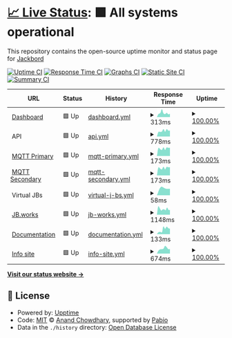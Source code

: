 # [📈 Live Status](https://status.jb.works): <!--live status--> **🟩 All systems operational**

This repository contains the open-source uptime monitor and status page for [Jackbord](https://status.jb.works)

[![Uptime CI](https://github.com/jackbord/status/workflows/Uptime%20CI/badge.svg)](https://github.com/jackbord/status/actions?query=workflow%3A%22Uptime+CI%22)
[![Response Time CI](https://github.com/jackbord/status/workflows/Response%20Time%20CI/badge.svg)](https://github.com/jackbord/status/actions?query=workflow%3A%22Response+Time+CI%22)
[![Graphs CI](https://github.com/jackbord/status/workflows/Graphs%20CI/badge.svg)](https://github.com/jackbord/status/actions?query=workflow%3A%22Graphs+CI%22)
[![Static Site CI](https://github.com/jackbord/status/workflows/Static%20Site%20CI/badge.svg)](https://github.com/jackbord/status/actions?query=workflow%3A%22Static+Site+CI%22)
[![Summary CI](https://github.com/jackbord/status/workflows/Summary%20CI/badge.svg)](https://github.com/jackbord/status/actions?query=workflow%3A%22Summary+CI%22)

<!--start: status pages-->
<!-- This summary is generated by Upptime (https://github.com/upptime/upptime) -->
<!-- Do not edit this manually, your changes will be overwritten -->
<!-- prettier-ignore -->
| URL | Status | History | Response Time | Uptime |
| --- | ------ | ------- | ------------- | ------ |
| <img alt="" src="https://icons.duckduckgo.com/ip3/jb.jackbord.org.ico" height="13"> [Dashboard](https://jb.jackbord.org) | 🟩 Up | [dashboard.yml](https://github.com/jackbord/status/commits/HEAD/history/dashboard.yml) | <details><summary><img alt="Response time graph" src="./graphs/dashboard/response-time-week.png" height="20"> 313ms</summary><br><a href="https://status.jb.works/history/dashboard"><img alt="Response time 284" src="https://img.shields.io/endpoint?url=https%3A%2F%2Fraw.githubusercontent.com%2Fjackbord%2Fstatus%2FHEAD%2Fapi%2Fdashboard%2Fresponse-time.json"></a><br><a href="https://status.jb.works/history/dashboard"><img alt="24-hour response time 262" src="https://img.shields.io/endpoint?url=https%3A%2F%2Fraw.githubusercontent.com%2Fjackbord%2Fstatus%2FHEAD%2Fapi%2Fdashboard%2Fresponse-time-day.json"></a><br><a href="https://status.jb.works/history/dashboard"><img alt="7-day response time 313" src="https://img.shields.io/endpoint?url=https%3A%2F%2Fraw.githubusercontent.com%2Fjackbord%2Fstatus%2FHEAD%2Fapi%2Fdashboard%2Fresponse-time-week.json"></a><br><a href="https://status.jb.works/history/dashboard"><img alt="30-day response time 284" src="https://img.shields.io/endpoint?url=https%3A%2F%2Fraw.githubusercontent.com%2Fjackbord%2Fstatus%2FHEAD%2Fapi%2Fdashboard%2Fresponse-time-month.json"></a><br><a href="https://status.jb.works/history/dashboard"><img alt="1-year response time 284" src="https://img.shields.io/endpoint?url=https%3A%2F%2Fraw.githubusercontent.com%2Fjackbord%2Fstatus%2FHEAD%2Fapi%2Fdashboard%2Fresponse-time-year.json"></a></details> | <details><summary><a href="https://status.jb.works/history/dashboard">100.00%</a></summary><a href="https://status.jb.works/history/dashboard"><img alt="All-time uptime 100.00%" src="https://img.shields.io/endpoint?url=https%3A%2F%2Fraw.githubusercontent.com%2Fjackbord%2Fstatus%2FHEAD%2Fapi%2Fdashboard%2Fuptime.json"></a><br><a href="https://status.jb.works/history/dashboard"><img alt="24-hour uptime 100.00%" src="https://img.shields.io/endpoint?url=https%3A%2F%2Fraw.githubusercontent.com%2Fjackbord%2Fstatus%2FHEAD%2Fapi%2Fdashboard%2Fuptime-day.json"></a><br><a href="https://status.jb.works/history/dashboard"><img alt="7-day uptime 100.00%" src="https://img.shields.io/endpoint?url=https%3A%2F%2Fraw.githubusercontent.com%2Fjackbord%2Fstatus%2FHEAD%2Fapi%2Fdashboard%2Fuptime-week.json"></a><br><a href="https://status.jb.works/history/dashboard"><img alt="30-day uptime 100.00%" src="https://img.shields.io/endpoint?url=https%3A%2F%2Fraw.githubusercontent.com%2Fjackbord%2Fstatus%2FHEAD%2Fapi%2Fdashboard%2Fuptime-month.json"></a><br><a href="https://status.jb.works/history/dashboard"><img alt="1-year uptime 100.00%" src="https://img.shields.io/endpoint?url=https%3A%2F%2Fraw.githubusercontent.com%2Fjackbord%2Fstatus%2FHEAD%2Fapi%2Fdashboard%2Fuptime-year.json"></a></details>
| <img alt="" src="https://icons.duckduckgo.com/ip3/null.ico" height="13"> API | 🟩 Up | [api.yml](https://github.com/jackbord/status/commits/HEAD/history/api.yml) | <details><summary><img alt="Response time graph" src="./graphs/api/response-time-week.png" height="20"> 778ms</summary><br><a href="https://status.jb.works/history/api"><img alt="Response time 772" src="https://img.shields.io/endpoint?url=https%3A%2F%2Fraw.githubusercontent.com%2Fjackbord%2Fstatus%2FHEAD%2Fapi%2Fapi%2Fresponse-time.json"></a><br><a href="https://status.jb.works/history/api"><img alt="24-hour response time 809" src="https://img.shields.io/endpoint?url=https%3A%2F%2Fraw.githubusercontent.com%2Fjackbord%2Fstatus%2FHEAD%2Fapi%2Fapi%2Fresponse-time-day.json"></a><br><a href="https://status.jb.works/history/api"><img alt="7-day response time 778" src="https://img.shields.io/endpoint?url=https%3A%2F%2Fraw.githubusercontent.com%2Fjackbord%2Fstatus%2FHEAD%2Fapi%2Fapi%2Fresponse-time-week.json"></a><br><a href="https://status.jb.works/history/api"><img alt="30-day response time 772" src="https://img.shields.io/endpoint?url=https%3A%2F%2Fraw.githubusercontent.com%2Fjackbord%2Fstatus%2FHEAD%2Fapi%2Fapi%2Fresponse-time-month.json"></a><br><a href="https://status.jb.works/history/api"><img alt="1-year response time 772" src="https://img.shields.io/endpoint?url=https%3A%2F%2Fraw.githubusercontent.com%2Fjackbord%2Fstatus%2FHEAD%2Fapi%2Fapi%2Fresponse-time-year.json"></a></details> | <details><summary><a href="https://status.jb.works/history/api">100.00%</a></summary><a href="https://status.jb.works/history/api"><img alt="All-time uptime 100.00%" src="https://img.shields.io/endpoint?url=https%3A%2F%2Fraw.githubusercontent.com%2Fjackbord%2Fstatus%2FHEAD%2Fapi%2Fapi%2Fuptime.json"></a><br><a href="https://status.jb.works/history/api"><img alt="24-hour uptime 100.00%" src="https://img.shields.io/endpoint?url=https%3A%2F%2Fraw.githubusercontent.com%2Fjackbord%2Fstatus%2FHEAD%2Fapi%2Fapi%2Fuptime-day.json"></a><br><a href="https://status.jb.works/history/api"><img alt="7-day uptime 100.00%" src="https://img.shields.io/endpoint?url=https%3A%2F%2Fraw.githubusercontent.com%2Fjackbord%2Fstatus%2FHEAD%2Fapi%2Fapi%2Fuptime-week.json"></a><br><a href="https://status.jb.works/history/api"><img alt="30-day uptime 100.00%" src="https://img.shields.io/endpoint?url=https%3A%2F%2Fraw.githubusercontent.com%2Fjackbord%2Fstatus%2FHEAD%2Fapi%2Fapi%2Fuptime-month.json"></a><br><a href="https://status.jb.works/history/api"><img alt="1-year uptime 100.00%" src="https://img.shields.io/endpoint?url=https%3A%2F%2Fraw.githubusercontent.com%2Fjackbord%2Fstatus%2FHEAD%2Fapi%2Fapi%2Fuptime-year.json"></a></details>
| <img alt="" src="https://icons.duckduckgo.com/ip3/null.ico" height="13"> [MQTT Primary](mqtta.jackbord.org) | 🟩 Up | [mqtt-primary.yml](https://github.com/jackbord/status/commits/HEAD/history/mqtt-primary.yml) | <details><summary><img alt="Response time graph" src="./graphs/mqtt-primary/response-time-week.png" height="20"> 173ms</summary><br><a href="https://status.jb.works/history/mqtt-primary"><img alt="Response time 178" src="https://img.shields.io/endpoint?url=https%3A%2F%2Fraw.githubusercontent.com%2Fjackbord%2Fstatus%2FHEAD%2Fapi%2Fmqtt-primary%2Fresponse-time.json"></a><br><a href="https://status.jb.works/history/mqtt-primary"><img alt="24-hour response time 188" src="https://img.shields.io/endpoint?url=https%3A%2F%2Fraw.githubusercontent.com%2Fjackbord%2Fstatus%2FHEAD%2Fapi%2Fmqtt-primary%2Fresponse-time-day.json"></a><br><a href="https://status.jb.works/history/mqtt-primary"><img alt="7-day response time 173" src="https://img.shields.io/endpoint?url=https%3A%2F%2Fraw.githubusercontent.com%2Fjackbord%2Fstatus%2FHEAD%2Fapi%2Fmqtt-primary%2Fresponse-time-week.json"></a><br><a href="https://status.jb.works/history/mqtt-primary"><img alt="30-day response time 178" src="https://img.shields.io/endpoint?url=https%3A%2F%2Fraw.githubusercontent.com%2Fjackbord%2Fstatus%2FHEAD%2Fapi%2Fmqtt-primary%2Fresponse-time-month.json"></a><br><a href="https://status.jb.works/history/mqtt-primary"><img alt="1-year response time 178" src="https://img.shields.io/endpoint?url=https%3A%2F%2Fraw.githubusercontent.com%2Fjackbord%2Fstatus%2FHEAD%2Fapi%2Fmqtt-primary%2Fresponse-time-year.json"></a></details> | <details><summary><a href="https://status.jb.works/history/mqtt-primary">100.00%</a></summary><a href="https://status.jb.works/history/mqtt-primary"><img alt="All-time uptime 100.00%" src="https://img.shields.io/endpoint?url=https%3A%2F%2Fraw.githubusercontent.com%2Fjackbord%2Fstatus%2FHEAD%2Fapi%2Fmqtt-primary%2Fuptime.json"></a><br><a href="https://status.jb.works/history/mqtt-primary"><img alt="24-hour uptime 100.00%" src="https://img.shields.io/endpoint?url=https%3A%2F%2Fraw.githubusercontent.com%2Fjackbord%2Fstatus%2FHEAD%2Fapi%2Fmqtt-primary%2Fuptime-day.json"></a><br><a href="https://status.jb.works/history/mqtt-primary"><img alt="7-day uptime 100.00%" src="https://img.shields.io/endpoint?url=https%3A%2F%2Fraw.githubusercontent.com%2Fjackbord%2Fstatus%2FHEAD%2Fapi%2Fmqtt-primary%2Fuptime-week.json"></a><br><a href="https://status.jb.works/history/mqtt-primary"><img alt="30-day uptime 100.00%" src="https://img.shields.io/endpoint?url=https%3A%2F%2Fraw.githubusercontent.com%2Fjackbord%2Fstatus%2FHEAD%2Fapi%2Fmqtt-primary%2Fuptime-month.json"></a><br><a href="https://status.jb.works/history/mqtt-primary"><img alt="1-year uptime 100.00%" src="https://img.shields.io/endpoint?url=https%3A%2F%2Fraw.githubusercontent.com%2Fjackbord%2Fstatus%2FHEAD%2Fapi%2Fmqtt-primary%2Fuptime-year.json"></a></details>
| <img alt="" src="https://icons.duckduckgo.com/ip3/null.ico" height="13"> [MQTT Secondary](mqttb.jackbord.org) | 🟩 Up | [mqtt-secondary.yml](https://github.com/jackbord/status/commits/HEAD/history/mqtt-secondary.yml) | <details><summary><img alt="Response time graph" src="./graphs/mqtt-secondary/response-time-week.png" height="20"> 173ms</summary><br><a href="https://status.jb.works/history/mqtt-secondary"><img alt="Response time 178" src="https://img.shields.io/endpoint?url=https%3A%2F%2Fraw.githubusercontent.com%2Fjackbord%2Fstatus%2FHEAD%2Fapi%2Fmqtt-secondary%2Fresponse-time.json"></a><br><a href="https://status.jb.works/history/mqtt-secondary"><img alt="24-hour response time 188" src="https://img.shields.io/endpoint?url=https%3A%2F%2Fraw.githubusercontent.com%2Fjackbord%2Fstatus%2FHEAD%2Fapi%2Fmqtt-secondary%2Fresponse-time-day.json"></a><br><a href="https://status.jb.works/history/mqtt-secondary"><img alt="7-day response time 173" src="https://img.shields.io/endpoint?url=https%3A%2F%2Fraw.githubusercontent.com%2Fjackbord%2Fstatus%2FHEAD%2Fapi%2Fmqtt-secondary%2Fresponse-time-week.json"></a><br><a href="https://status.jb.works/history/mqtt-secondary"><img alt="30-day response time 178" src="https://img.shields.io/endpoint?url=https%3A%2F%2Fraw.githubusercontent.com%2Fjackbord%2Fstatus%2FHEAD%2Fapi%2Fmqtt-secondary%2Fresponse-time-month.json"></a><br><a href="https://status.jb.works/history/mqtt-secondary"><img alt="1-year response time 178" src="https://img.shields.io/endpoint?url=https%3A%2F%2Fraw.githubusercontent.com%2Fjackbord%2Fstatus%2FHEAD%2Fapi%2Fmqtt-secondary%2Fresponse-time-year.json"></a></details> | <details><summary><a href="https://status.jb.works/history/mqtt-secondary">100.00%</a></summary><a href="https://status.jb.works/history/mqtt-secondary"><img alt="All-time uptime 100.00%" src="https://img.shields.io/endpoint?url=https%3A%2F%2Fraw.githubusercontent.com%2Fjackbord%2Fstatus%2FHEAD%2Fapi%2Fmqtt-secondary%2Fuptime.json"></a><br><a href="https://status.jb.works/history/mqtt-secondary"><img alt="24-hour uptime 100.00%" src="https://img.shields.io/endpoint?url=https%3A%2F%2Fraw.githubusercontent.com%2Fjackbord%2Fstatus%2FHEAD%2Fapi%2Fmqtt-secondary%2Fuptime-day.json"></a><br><a href="https://status.jb.works/history/mqtt-secondary"><img alt="7-day uptime 100.00%" src="https://img.shields.io/endpoint?url=https%3A%2F%2Fraw.githubusercontent.com%2Fjackbord%2Fstatus%2FHEAD%2Fapi%2Fmqtt-secondary%2Fuptime-week.json"></a><br><a href="https://status.jb.works/history/mqtt-secondary"><img alt="30-day uptime 100.00%" src="https://img.shields.io/endpoint?url=https%3A%2F%2Fraw.githubusercontent.com%2Fjackbord%2Fstatus%2FHEAD%2Fapi%2Fmqtt-secondary%2Fuptime-month.json"></a><br><a href="https://status.jb.works/history/mqtt-secondary"><img alt="1-year uptime 100.00%" src="https://img.shields.io/endpoint?url=https%3A%2F%2Fraw.githubusercontent.com%2Fjackbord%2Fstatus%2FHEAD%2Fapi%2Fmqtt-secondary%2Fuptime-year.json"></a></details>
| <img alt="" src="https://icons.duckduckgo.com/ip3/null.ico" height="13"> Virtual JBs | 🟩 Up | [virtual-j-bs.yml](https://github.com/jackbord/status/commits/HEAD/history/virtual-j-bs.yml) | <details><summary><img alt="Response time graph" src="./graphs/virtual-j-bs/response-time-week.png" height="20"> 58ms</summary><br><a href="https://status.jb.works/history/virtual-j-bs"><img alt="Response time 58" src="https://img.shields.io/endpoint?url=https%3A%2F%2Fraw.githubusercontent.com%2Fjackbord%2Fstatus%2FHEAD%2Fapi%2Fvirtual-j-bs%2Fresponse-time.json"></a><br><a href="https://status.jb.works/history/virtual-j-bs"><img alt="24-hour response time 52" src="https://img.shields.io/endpoint?url=https%3A%2F%2Fraw.githubusercontent.com%2Fjackbord%2Fstatus%2FHEAD%2Fapi%2Fvirtual-j-bs%2Fresponse-time-day.json"></a><br><a href="https://status.jb.works/history/virtual-j-bs"><img alt="7-day response time 58" src="https://img.shields.io/endpoint?url=https%3A%2F%2Fraw.githubusercontent.com%2Fjackbord%2Fstatus%2FHEAD%2Fapi%2Fvirtual-j-bs%2Fresponse-time-week.json"></a><br><a href="https://status.jb.works/history/virtual-j-bs"><img alt="30-day response time 58" src="https://img.shields.io/endpoint?url=https%3A%2F%2Fraw.githubusercontent.com%2Fjackbord%2Fstatus%2FHEAD%2Fapi%2Fvirtual-j-bs%2Fresponse-time-month.json"></a><br><a href="https://status.jb.works/history/virtual-j-bs"><img alt="1-year response time 58" src="https://img.shields.io/endpoint?url=https%3A%2F%2Fraw.githubusercontent.com%2Fjackbord%2Fstatus%2FHEAD%2Fapi%2Fvirtual-j-bs%2Fresponse-time-year.json"></a></details> | <details><summary><a href="https://status.jb.works/history/virtual-j-bs">100.00%</a></summary><a href="https://status.jb.works/history/virtual-j-bs"><img alt="All-time uptime 100.00%" src="https://img.shields.io/endpoint?url=https%3A%2F%2Fraw.githubusercontent.com%2Fjackbord%2Fstatus%2FHEAD%2Fapi%2Fvirtual-j-bs%2Fuptime.json"></a><br><a href="https://status.jb.works/history/virtual-j-bs"><img alt="24-hour uptime 100.00%" src="https://img.shields.io/endpoint?url=https%3A%2F%2Fraw.githubusercontent.com%2Fjackbord%2Fstatus%2FHEAD%2Fapi%2Fvirtual-j-bs%2Fuptime-day.json"></a><br><a href="https://status.jb.works/history/virtual-j-bs"><img alt="7-day uptime 100.00%" src="https://img.shields.io/endpoint?url=https%3A%2F%2Fraw.githubusercontent.com%2Fjackbord%2Fstatus%2FHEAD%2Fapi%2Fvirtual-j-bs%2Fuptime-week.json"></a><br><a href="https://status.jb.works/history/virtual-j-bs"><img alt="30-day uptime 100.00%" src="https://img.shields.io/endpoint?url=https%3A%2F%2Fraw.githubusercontent.com%2Fjackbord%2Fstatus%2FHEAD%2Fapi%2Fvirtual-j-bs%2Fuptime-month.json"></a><br><a href="https://status.jb.works/history/virtual-j-bs"><img alt="1-year uptime 100.00%" src="https://img.shields.io/endpoint?url=https%3A%2F%2Fraw.githubusercontent.com%2Fjackbord%2Fstatus%2FHEAD%2Fapi%2Fvirtual-j-bs%2Fuptime-year.json"></a></details>
| <img alt="" src="https://icons.duckduckgo.com/ip3/jb.works.ico" height="13"> [JB.works](https://jb.works) | 🟩 Up | [jb-works.yml](https://github.com/jackbord/status/commits/HEAD/history/jb-works.yml) | <details><summary><img alt="Response time graph" src="./graphs/jb-works/response-time-week.png" height="20"> 1148ms</summary><br><a href="https://status.jb.works/history/jb-works"><img alt="Response time 1185" src="https://img.shields.io/endpoint?url=https%3A%2F%2Fraw.githubusercontent.com%2Fjackbord%2Fstatus%2FHEAD%2Fapi%2Fjb-works%2Fresponse-time.json"></a><br><a href="https://status.jb.works/history/jb-works"><img alt="24-hour response time 974" src="https://img.shields.io/endpoint?url=https%3A%2F%2Fraw.githubusercontent.com%2Fjackbord%2Fstatus%2FHEAD%2Fapi%2Fjb-works%2Fresponse-time-day.json"></a><br><a href="https://status.jb.works/history/jb-works"><img alt="7-day response time 1148" src="https://img.shields.io/endpoint?url=https%3A%2F%2Fraw.githubusercontent.com%2Fjackbord%2Fstatus%2FHEAD%2Fapi%2Fjb-works%2Fresponse-time-week.json"></a><br><a href="https://status.jb.works/history/jb-works"><img alt="30-day response time 1185" src="https://img.shields.io/endpoint?url=https%3A%2F%2Fraw.githubusercontent.com%2Fjackbord%2Fstatus%2FHEAD%2Fapi%2Fjb-works%2Fresponse-time-month.json"></a><br><a href="https://status.jb.works/history/jb-works"><img alt="1-year response time 1185" src="https://img.shields.io/endpoint?url=https%3A%2F%2Fraw.githubusercontent.com%2Fjackbord%2Fstatus%2FHEAD%2Fapi%2Fjb-works%2Fresponse-time-year.json"></a></details> | <details><summary><a href="https://status.jb.works/history/jb-works">100.00%</a></summary><a href="https://status.jb.works/history/jb-works"><img alt="All-time uptime 100.00%" src="https://img.shields.io/endpoint?url=https%3A%2F%2Fraw.githubusercontent.com%2Fjackbord%2Fstatus%2FHEAD%2Fapi%2Fjb-works%2Fuptime.json"></a><br><a href="https://status.jb.works/history/jb-works"><img alt="24-hour uptime 100.00%" src="https://img.shields.io/endpoint?url=https%3A%2F%2Fraw.githubusercontent.com%2Fjackbord%2Fstatus%2FHEAD%2Fapi%2Fjb-works%2Fuptime-day.json"></a><br><a href="https://status.jb.works/history/jb-works"><img alt="7-day uptime 100.00%" src="https://img.shields.io/endpoint?url=https%3A%2F%2Fraw.githubusercontent.com%2Fjackbord%2Fstatus%2FHEAD%2Fapi%2Fjb-works%2Fuptime-week.json"></a><br><a href="https://status.jb.works/history/jb-works"><img alt="30-day uptime 100.00%" src="https://img.shields.io/endpoint?url=https%3A%2F%2Fraw.githubusercontent.com%2Fjackbord%2Fstatus%2FHEAD%2Fapi%2Fjb-works%2Fuptime-month.json"></a><br><a href="https://status.jb.works/history/jb-works"><img alt="1-year uptime 100.00%" src="https://img.shields.io/endpoint?url=https%3A%2F%2Fraw.githubusercontent.com%2Fjackbord%2Fstatus%2FHEAD%2Fapi%2Fjb-works%2Fuptime-year.json"></a></details>
| <img alt="" src="https://icons.duckduckgo.com/ip3/docs.jackbord.org.ico" height="13"> [Documentation](https://docs.jackbord.org) | 🟩 Up | [documentation.yml](https://github.com/jackbord/status/commits/HEAD/history/documentation.yml) | <details><summary><img alt="Response time graph" src="./graphs/documentation/response-time-week.png" height="20"> 133ms</summary><br><a href="https://status.jb.works/history/documentation"><img alt="Response time 150" src="https://img.shields.io/endpoint?url=https%3A%2F%2Fraw.githubusercontent.com%2Fjackbord%2Fstatus%2FHEAD%2Fapi%2Fdocumentation%2Fresponse-time.json"></a><br><a href="https://status.jb.works/history/documentation"><img alt="24-hour response time 154" src="https://img.shields.io/endpoint?url=https%3A%2F%2Fraw.githubusercontent.com%2Fjackbord%2Fstatus%2FHEAD%2Fapi%2Fdocumentation%2Fresponse-time-day.json"></a><br><a href="https://status.jb.works/history/documentation"><img alt="7-day response time 133" src="https://img.shields.io/endpoint?url=https%3A%2F%2Fraw.githubusercontent.com%2Fjackbord%2Fstatus%2FHEAD%2Fapi%2Fdocumentation%2Fresponse-time-week.json"></a><br><a href="https://status.jb.works/history/documentation"><img alt="30-day response time 150" src="https://img.shields.io/endpoint?url=https%3A%2F%2Fraw.githubusercontent.com%2Fjackbord%2Fstatus%2FHEAD%2Fapi%2Fdocumentation%2Fresponse-time-month.json"></a><br><a href="https://status.jb.works/history/documentation"><img alt="1-year response time 150" src="https://img.shields.io/endpoint?url=https%3A%2F%2Fraw.githubusercontent.com%2Fjackbord%2Fstatus%2FHEAD%2Fapi%2Fdocumentation%2Fresponse-time-year.json"></a></details> | <details><summary><a href="https://status.jb.works/history/documentation">100.00%</a></summary><a href="https://status.jb.works/history/documentation"><img alt="All-time uptime 100.00%" src="https://img.shields.io/endpoint?url=https%3A%2F%2Fraw.githubusercontent.com%2Fjackbord%2Fstatus%2FHEAD%2Fapi%2Fdocumentation%2Fuptime.json"></a><br><a href="https://status.jb.works/history/documentation"><img alt="24-hour uptime 100.00%" src="https://img.shields.io/endpoint?url=https%3A%2F%2Fraw.githubusercontent.com%2Fjackbord%2Fstatus%2FHEAD%2Fapi%2Fdocumentation%2Fuptime-day.json"></a><br><a href="https://status.jb.works/history/documentation"><img alt="7-day uptime 100.00%" src="https://img.shields.io/endpoint?url=https%3A%2F%2Fraw.githubusercontent.com%2Fjackbord%2Fstatus%2FHEAD%2Fapi%2Fdocumentation%2Fuptime-week.json"></a><br><a href="https://status.jb.works/history/documentation"><img alt="30-day uptime 100.00%" src="https://img.shields.io/endpoint?url=https%3A%2F%2Fraw.githubusercontent.com%2Fjackbord%2Fstatus%2FHEAD%2Fapi%2Fdocumentation%2Fuptime-month.json"></a><br><a href="https://status.jb.works/history/documentation"><img alt="1-year uptime 100.00%" src="https://img.shields.io/endpoint?url=https%3A%2F%2Fraw.githubusercontent.com%2Fjackbord%2Fstatus%2FHEAD%2Fapi%2Fdocumentation%2Fuptime-year.json"></a></details>
| <img alt="" src="https://icons.duckduckgo.com/ip3/jackbord.works.ico" height="13"> [Info site](https://jackbord.works) | 🟩 Up | [info-site.yml](https://github.com/jackbord/status/commits/HEAD/history/info-site.yml) | <details><summary><img alt="Response time graph" src="./graphs/info-site/response-time-week.png" height="20"> 674ms</summary><br><a href="https://status.jb.works/history/info-site"><img alt="Response time 898" src="https://img.shields.io/endpoint?url=https%3A%2F%2Fraw.githubusercontent.com%2Fjackbord%2Fstatus%2FHEAD%2Fapi%2Finfo-site%2Fresponse-time.json"></a><br><a href="https://status.jb.works/history/info-site"><img alt="24-hour response time 619" src="https://img.shields.io/endpoint?url=https%3A%2F%2Fraw.githubusercontent.com%2Fjackbord%2Fstatus%2FHEAD%2Fapi%2Finfo-site%2Fresponse-time-day.json"></a><br><a href="https://status.jb.works/history/info-site"><img alt="7-day response time 674" src="https://img.shields.io/endpoint?url=https%3A%2F%2Fraw.githubusercontent.com%2Fjackbord%2Fstatus%2FHEAD%2Fapi%2Finfo-site%2Fresponse-time-week.json"></a><br><a href="https://status.jb.works/history/info-site"><img alt="30-day response time 898" src="https://img.shields.io/endpoint?url=https%3A%2F%2Fraw.githubusercontent.com%2Fjackbord%2Fstatus%2FHEAD%2Fapi%2Finfo-site%2Fresponse-time-month.json"></a><br><a href="https://status.jb.works/history/info-site"><img alt="1-year response time 898" src="https://img.shields.io/endpoint?url=https%3A%2F%2Fraw.githubusercontent.com%2Fjackbord%2Fstatus%2FHEAD%2Fapi%2Finfo-site%2Fresponse-time-year.json"></a></details> | <details><summary><a href="https://status.jb.works/history/info-site">100.00%</a></summary><a href="https://status.jb.works/history/info-site"><img alt="All-time uptime 100.00%" src="https://img.shields.io/endpoint?url=https%3A%2F%2Fraw.githubusercontent.com%2Fjackbord%2Fstatus%2FHEAD%2Fapi%2Finfo-site%2Fuptime.json"></a><br><a href="https://status.jb.works/history/info-site"><img alt="24-hour uptime 100.00%" src="https://img.shields.io/endpoint?url=https%3A%2F%2Fraw.githubusercontent.com%2Fjackbord%2Fstatus%2FHEAD%2Fapi%2Finfo-site%2Fuptime-day.json"></a><br><a href="https://status.jb.works/history/info-site"><img alt="7-day uptime 100.00%" src="https://img.shields.io/endpoint?url=https%3A%2F%2Fraw.githubusercontent.com%2Fjackbord%2Fstatus%2FHEAD%2Fapi%2Finfo-site%2Fuptime-week.json"></a><br><a href="https://status.jb.works/history/info-site"><img alt="30-day uptime 100.00%" src="https://img.shields.io/endpoint?url=https%3A%2F%2Fraw.githubusercontent.com%2Fjackbord%2Fstatus%2FHEAD%2Fapi%2Finfo-site%2Fuptime-month.json"></a><br><a href="https://status.jb.works/history/info-site"><img alt="1-year uptime 100.00%" src="https://img.shields.io/endpoint?url=https%3A%2F%2Fraw.githubusercontent.com%2Fjackbord%2Fstatus%2FHEAD%2Fapi%2Finfo-site%2Fuptime-year.json"></a></details>

<!--end: status pages-->

[**Visit our status website →**](https://status.jb.works)

## 📄 License

- Powered by: [Upptime](https://github.com/upptime/upptime)
- Code: [MIT](./LICENSE) © [Anand Chowdhary](https://anandchowdhary.com), supported by [Pabio](https://pabio.com)
- Data in the `./history` directory: [Open Database License](https://opendatacommons.org/licenses/odbl/1-0/)

